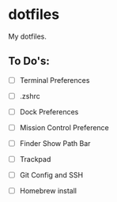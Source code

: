 # dotfiles
My dotfiles.

## To Do's:
- [ ] Terminal Preferences
- [ ] .zshrc
- [ ] Dock Preferences
- [ ] Mission Control Preference
- [ ] Finder Show Path Bar
- [ ] Trackpad
- [ ] Git Config and SSH
- [ ] Homebrew install

